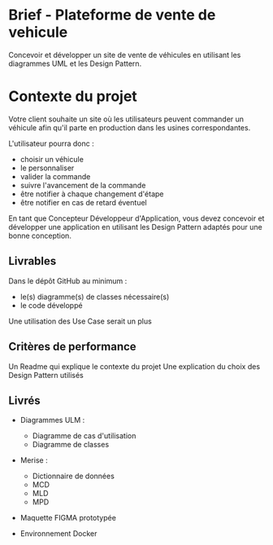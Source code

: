 # **Brief - Plateforme de vente de vehicule**

Concevoir et développer un site de vente de véhicules en utilisant les diagrammes UML et les Design Pattern.

# Contexte du projet

Votre client souhaite un site où les utilisateurs peuvent commander un véhicule afin qu'il parte en production dans les usines correspondantes.

L'utilisateur pourra donc :

- choisir un véhicule
- le personnaliser
- valider la commande
- suivre l'avancement de la commande
- être notifier à chaque changement d'étape
- être notifier en cas de retard éventuel

En tant que Concepteur Développeur d'Application, vous devez concevoir et développer une application en utilisant les Design Pattern adaptés pour une bonne conception.

## Livrables

Dans le dépôt GitHub au minimum :

- le(s) diagramme(s) de classes nécessaire(s)
- le code développé

Une utilisation des Use Case serait un plus

## Critères de performance

Un Readme qui explique le contexte du projet
Une explication du choix des Design Pattern utilisés

## **Livrés**

- Diagrammes ULM :

  - Diagramme de cas d'utilisation
  - Diagramme de classes

- Merise :

  - Dictionnaire de données
  - MCD
  - MLD
  - MPD

- Maquette FIGMA prototypée

- Environnement Docker

